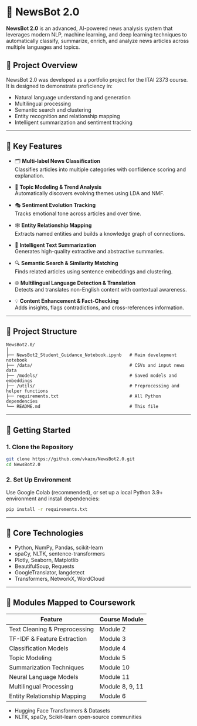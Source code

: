 # 🤖 NewsBot 2.0

**NewsBot 2.0** is an advanced, AI-powered news analysis system that leverages modern NLP, machine learning, and deep learning techniques to automatically classify, summarize, enrich, and analyze news articles across multiple languages and topics.

## 📌 Project Overview

NewsBot 2.0 was developed as a portfolio project for the ITAI 2373 course. It is designed to demonstrate proficiency in:
- Natural language understanding and generation
- Multilingual processing
- Semantic search and clustering
- Entity recognition and relationship mapping
- Intelligent summarization and sentiment tracking

---

## 🎯 Key Features

- 🗂️ **Multi-label News Classification**  
  Classifies articles into multiple categories with confidence scoring and explanation.

- 🧠 **Topic Modeling & Trend Analysis**  
  Automatically discovers evolving themes using LDA and NMF.

- 🎭 **Sentiment Evolution Tracking**  
  Tracks emotional tone across articles and over time.

- 🕸️ **Entity Relationship Mapping**  
  Extracts named entities and builds a knowledge graph of connections.

- 📝 **Intelligent Text Summarization**  
  Generates high-quality extractive and abstractive summaries.

- 🔍 **Semantic Search & Similarity Matching**  
  Finds related articles using sentence embeddings and clustering.

- 🌐 **Multilingual Language Detection & Translation**  
  Detects and translates non-English content with contextual awareness.

- 💡 **Content Enhancement & Fact-Checking**  
  Adds insights, flags contradictions, and cross-references information.

---

## 📂 Project Structure

```
NewsBot2.0/
│
├── NewsBot2_Student_Guidance_Notebook.ipynb   # Main development notebook
├── /data/                                     # CSVs and input news data
├── /models/                                   # Saved models and embeddings
├── /utils/                                    # Preprocessing and helper functions
├── requirements.txt                           # All Python dependencies
└── README.md                                  # This file
```

---

## 🚀 Getting Started

### 1. Clone the Repository

```bash
git clone https://github.com/vkazo/NewsBot2.0.git
cd NewsBot2.0
```

### 2. Set Up Environment

Use Google Colab (recommended), or set up a local Python 3.9+ environment and install dependencies:

```bash
pip install -r requirements.txt
```

---

## 🧠 Core Technologies

- Python, NumPy, Pandas, scikit-learn
- spaCy, NLTK, sentence-transformers
- Plotly, Seaborn, Matplotlib
- BeautifulSoup, Requests
- GoogleTranslator, langdetect
- Transformers, NetworkX, WordCloud

---

## 📘 Modules Mapped to Coursework

| Feature                         | Course Module                        |
|-------------------------------|--------------------------------------|
| Text Cleaning & Preprocessing | Module 2                             |
| TF-IDF & Feature Extraction   | Module 3                             |
| Classification Models         | Module 4                             |
| Topic Modeling                | Module 5                             |
| Summarization Techniques      | Module 10                            |
| Neural Language Models        | Module 11                            |
| Multilingual Processing       | Module 8, 9, 11                      |
| Entity Relationship Mapping   | Module 6                             |


- Hugging Face Transformers & Datasets  
- NLTK, spaCy, Scikit-learn open-source communities
